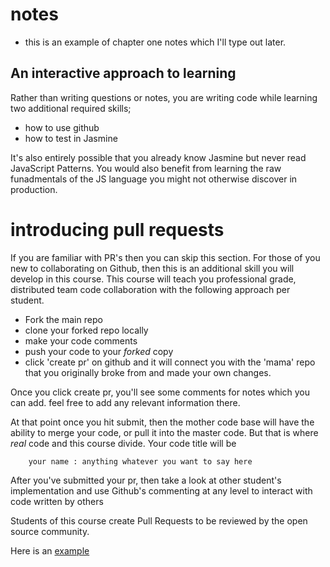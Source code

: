 # notes

- this is an example of chapter one notes which I'll type out later.

## An interactive approach to learning

Rather than writing questions or notes, you are writing code while learning two additional required skills;
- how to use github
- how to test in Jasmine

It's also entirely possible that you already know Jasmine but never read JavaScript Patterns. You would also benefit from learning the raw funadmentals of the JS language you might not otherwise discover in production.

# introducing pull requests
If you are familiar with PR's then you can skip this section. For those of you new to collaborating on Github, then this is an additional skill you will develop in this course. This course will teach you professional grade, distributed team code collaboration with the following approach per student.

- Fork the main repo
- clone your forked repo locally
- make your code comments
- push your code to your *forked* copy
- click 'create pr' on github and it will connect you with the 'mama' repo that you originally broke from and made your own changes. 

Once you click create pr, you'll see some comments for notes which you can add. feel free to add any relevant information there.

At that point once you hit submit, then the mother code base will have the ability to merge your code, or pull it into the master code. But that is where _real_ code and this course divide. Your code title will be

```
    your name : anything whatever you want to say here
```

After you've submitted your pr, then take a look at other student's implementation and use Github's commenting at any level to interact with code written by others 

Students of this course create Pull Requests to be reviewed by the open source community. 

Here is an [example](https://github.com/js-patterns-on-jasmine/chapter-1/pull/1)
